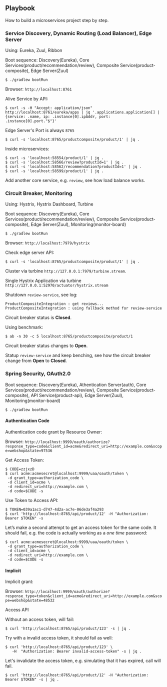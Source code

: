 ## Playbook

How to build a microservices project step by step.

### Service Discovery, Dynamic Routing (Load Balancer), Edge Server

Using: Eureka, Zuul, Ribbon

Boot sequence: Discovery(Eureka), Core Services(product/recommendation/review), Composite Service(product-composite), Edge Server(Zuul)

    $ ./gradlew bootRun

Browser: `http://localhost:8761`

Alive Service by API:

    $ curl -s -H "Accept: application/json" http://localhost:8761/eureka/apps | jq '.applications.application[] | {service: .name, ip: .instance[0].ipAddr, port: .instance[0].port."$"}'

Edge Server's Port is always `8765`

    $ curl -s 'localhost:8765/productcomposite/product/1' | jq .

Inside microservices:

    $ curl -s 'localhost:58554/product/1' | jq .
    $ curl -s 'localhost:58566/review?productId=1' | jq .
    $ curl -s 'localhost:58562/recommendation?productId=1' | jq .
    $ curl -s 'localhost:58599/product/1' | jq .

Add another core service, e.g. `review`, see how load balance works.

### Circuit Breaker, Monitoring

Using: Hystrix, Hystrix Dashboard, Turbine

Boot sequence: Discovery(Eureka), Core Services(product/recommendation/review), Composite Service(product-composite), Edge Server(Zuul), Monitoring(monitor-board)

    $ ./gradlew bootRun

Browser: `http://localhost:7979/hystrix`

Check edge server API:

    $ curl -s 'localhost:8765/productcomposite/product/1' | jq .

Cluster via turbine `http://127.0.0.1:7979/turbine.stream`.

Single Hystrix Application via turbine `http://127.0.0.1:52970/actuator/hystrix.stream`

Shutdown `review-service`, see log:

    ProductCompositeIntegration : get reviews...
    ProductCompositeIntegration : using fallback method for review-service

Circuit breaker status is __Closed__.

Using benchmark:

    $ ab -n 30 -c 5 localhost:8765/productcomposite/product/1

Circuit breaker status changes to __Open__.

Statup `review-service` and keep benching, see how the circuit breaker change from __Open__ to __Closed__.


### Spring Security, OAuth2.0

Boot sequence: Discovery(Eureka), Athentication Server(auth), Core Services(product/recommendation/review), Composite Service(product-composite), API Service(product-api), Edge Server(Zuul), Monitoring(monitor-board)

    $ ./gradlew bootRun

#### Authentication Code

Authentication code grant by Resource Owner:

Browser: `http://localhost:9999/oauth/authorize?response_type=code&client_id=acme&redirect_uri=http://example.com&scope=webshop&state=97536`

Get Access Token:

    $ CODE=zzjxzD
    $ curl acme:acmesecret@localhost:9999/uaa/oauth/token \
     -d grant_type=authorization_code \
     -d client_id=acme \
     -d redirect_uri=http://example.com \
     -d code=$CODE -s

Use Token to Access API:

    $ TOKEN=039a1ac1-d747-4d2a-ac7e-06de3af4a293
    $ curl 'http://localhost:8765/api/product/12' -H "Authorization: Bearer $TOKEN" -s

Let’s make a second attempt to get an access token for the same code. It should fail, e.g. the code is actually working as a _one time_ password:

    $ curl acme:acmesecret@localhost:9999/uaa/oauth/token \
     -d grant_type=authorization_code \
     -d client_id=acme \
     -d redirect_uri=http://example.com \
     -d code=$CODE -s

#### Implicit

Implicit grant:

Browser: `http://localhost:9999/oauth/authorize?response_type=token&client_id=acme&redirect_uri=http://example.com&scope=webshop&state=48532`

Access API

Without an access token, will fail:

    $ curl 'http://localhost:8765/api/product/123' -s | jq .

Try with a invalid access token, it should fail as well:

    $ curl 'http://localhost:8765/api/product/123' \
       -H  "Authorization: Bearer invalid-access-token" -s | jq .

Let's invalidate the access token, e.g. simulating that it has expired, call will fail.

    $ curl 'http://localhost:8765/api/product/12' -H "Authorization: Bearer $TOKEN" -s | jq .
